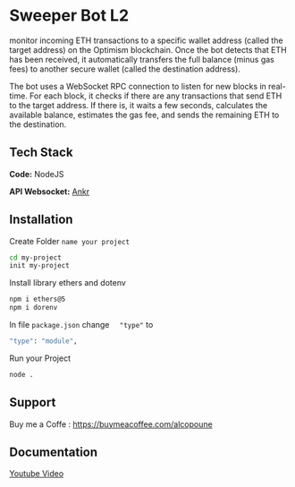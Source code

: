 
# Sweeper Bot L2

monitor incoming ETH transactions to a specific wallet address (called the target address) on the Optimism blockchain. Once the bot detects that ETH has been received, it automatically transfers the full balance (minus gas fees) to another secure wallet (called the destination address).

The bot uses a WebSocket RPC connection to listen for new blocks in real-time. For each block, it checks if there are any transactions that send ETH to the target address. If there is, it waits a few seconds, calculates the available balance, estimates the gas fee, and sends the remaining ETH to the destination.


## Tech Stack

**Code:** NodeJS

**API Websocket:** [Ankr](https://www.ankr.com/rpc/?utm_referral=6Suehma3jm)


## Installation

Create Folder `name your project`

```bash
cd my-project
init my-project
```

Install library ethers and dotenv
```bash
npm i ethers@5
npm i dorenv
```

In file `package.json` change `  "type"` to
```bash
"type": "module",
```

Run your Project
```bash
node .
```
## Support

Buy me a Coffe : https://buymeacoffee.com/alcopoune


## Documentation

[Youtube Video ](https://youtu.be/dtFMwGnfHGI)

